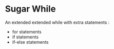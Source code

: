 # Sugar While
An extended extended while with extra statements : 
- for statements
- if statements
- if-else statements
